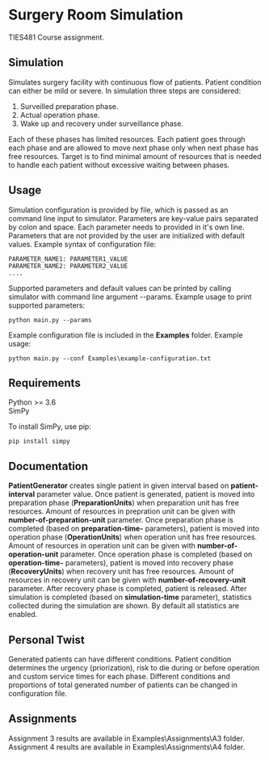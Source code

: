 # Surgery Room Simulation
TIES481 Course assignment.

## Simulation

Simulates surgery facility with continuous flow of patients. Patient condition can either be mild or severe. In simulation three steps are considered:
1. Surveilled preparation phase.
2. Actual operation phase.
3. Wake up and recovery under surveillance phase.

Each of these phases has limited resources. Each patient goes through each phase and are allowed to move next phase only when next phase has free resources. Target is to find minimal amount of resources that is needed to handle each patient without excessive waiting between phases.


## Usage

Simulation configuration is provided by file, which is passed as an command line input to simulator. Parameters are key-value pairs separated by colon and space. Each parameter needs to provided in it's own line. Parameters that are not provided by the user are initialized with default values. Example syntax of configuration file:

```
PARAMETER_NAME1: PARAMETER1_VALUE
PARAMETER_NAME2: PARAMETER2_VALUE
....
```

Supported parameters and default values can be printed by calling simulator with command line argument --params. Example usage to print supported parameters:
```
python main.py --params
```

Example configuration file is included in the **Examples** folder.
Example usage:
```
python main.py --conf Examples\example-configuration.txt
```

## Requirements
Python >= 3.6  
SimPy

To install SimPy, use pip:
```
pip install simpy
```

## Documentation

**PatientGenerator** creates single patient in given interval based on **patient-interval** parameter value. Once patient is generated, patient is moved into preparation phase (**PreparationUnits**) when preparation unit has free resources. Amount of resources in prepration unit can be given with **number-of-preparation-unit** parameter. Once preparation phase is completed (based on **preparation-time-** parameters), patient is moved into operation phase (**OperationUnits**) when operation unit has free resources. Amount of resources in operation unit can be given with **number-of-operation-unit** parameter. Once operation phase is completed (based on **operation-time-** parameters), patient is moved into recovery phase (**RecoveryUnits**) when recovery unit has free resources. Amount of resources in recovery unit can be given with **number-of-recovery-unit** parameter. After recovery phase is completed, patient is released. After simulation is completed (based on **simulation-time** parameter), statistics collected during the simulation are shown. By default all statistics are enabled.


## Personal Twist

Generated patients can have different conditions. Patient condition determines the urgency (priorization), risk to die during or before operation and custom service times for each phase. Different conditions and proportions of total generated number of patients can be changed in configuration file.


## Assignments

Assignment 3 results are available in Examples\Assignments\A3 folder.  
Assignment 4 results are available in Examples\Assignments\A4 folder.
